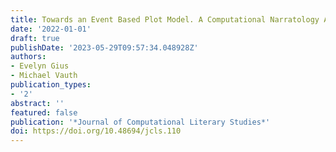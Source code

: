 ```yaml
---
title: Towards an Event Based Plot Model. A Computational Narratology Approach
date: '2022-01-01'
draft: true
publishDate: '2023-05-29T09:57:34.048928Z'
authors:
- Evelyn Gius
- Michael Vauth
publication_types:
- '2'
abstract: ''
featured: false
publication: '*Journal of Computational Literary Studies*'
doi: https://doi.org/10.48694/jcls.110
---
```


